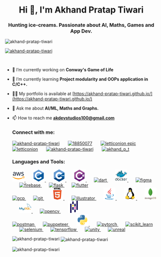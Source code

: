 <h1 align="center">Hi 👋, I'm Akhand Pratap Tiwari</h1>
<h3 align="center">Hunting ice-creams. Passionate about AI, Maths, Games and App Dev.</h3>

<p align="left"> <img
        src="https://komarev.com/ghpvc/?username=akhand-pratap-tiwari&label=Profile%20views&color=0e75b6&style=algolia"
        alt="akhand-pratap-tiwari" /> </p>

<p align="left"> <a href="https://github.com/ryo-ma/github-profile-trophy"><img
            src="https://github-profile-trophy.vercel.app/?username=akhand-pratap-tiwari&row=2&col=4&theme=algolia"
            alt="akhand-pratap-tiwari" /></a> </p>

<p align="left"> <a href="https://twitter.com/" target="blank"><img
            src="https://img.shields.io/twitter/follow/?logo=twitter&style=for-the-badge" alt="" /></a> </p>

- 🔭 I’m currently working on **Conway's Game of Life**

- 🌱 I’m currently learning **Project modularity and OOPs application in C/C++.**

- 👨‍💻 My portfolio is available at [https://akhand-pratap-tiwari.github.io/](https://akhand-pratap-tiwari.github.io/)

- 💬 Ask me about **AI/ML, Maths and Graphs.**

- 📫 How to reach me **<akdevstudios100@gmail.com>**

    <h3 align="left">Connect with me:</h3>
    <p align="left">
        <a href="https://linkedin.com/in/akhand-pratap-tiwari" target="blank"><img align="center"
                src="https://raw.githubusercontent.com/rahuldkjain/github-profile-readme-generator/master/src/images/icons/Social/linked-in-alt.svg"
                alt="akhand-pratap-tiwari" height="30" width="40" /></a>
          &nbsp;&nbsp;&nbsp;&nbsp;&nbsp;
        <a href="https://stackoverflow.com/users/18850077" target="blank"><img align="center"
                src="https://raw.githubusercontent.com/rahuldkjain/github-profile-readme-generator/master/src/images/icons/Social/stack-overflow.svg"
                alt="18850077" height="30" width="40" /></a>
            &nbsp;&nbsp;&nbsp;&nbsp;&nbsp;
        <a href="https://www.youtube.com/@letticonionepic" target="blank"><img align="center"
                src="https://raw.githubusercontent.com/rahuldkjain/github-profile-readme-generator/master/src/images/icons/Social/youtube.svg"
                alt="letticonion epic" height="30" width="40" /></a>
            &nbsp;&nbsp;&nbsp;&nbsp;&nbsp;
        <a href="https://codeforces.com/profile/letticonion" target="blank"><img align="center"
                src="https://raw.githubusercontent.com/rahuldkjain/github-profile-readme-generator/master/src/images/icons/Social/codeforces.svg"
                alt="letticonion" height="30" width="40" /></a>
            &nbsp;&nbsp;&nbsp;&nbsp;&nbsp;
        <a href="https://www.leetcode.com/akhand-pratap-tiwari" target="blank"><img align="center"
                src="https://raw.githubusercontent.com/rahuldkjain/github-profile-readme-generator/master/src/images/icons/Social/leet-code.svg"
                alt="akhand-pratap-tiwari" height="30" width="40" /></a>
            &nbsp;&nbsp;&nbsp;&nbsp;&nbsp;
        <a href="https://auth.geeksforgeeks.org/user/akhand_p_t" target="blank"><img align="center"
                src="https://raw.githubusercontent.com/rahuldkjain/github-profile-readme-generator/master/src/images/icons/Social/geeks-for-geeks.svg"
                alt="akhand_p_t" height="30" width="40" /></a>
    </p>

    <h3 align="left">Languages and Tools:</h3>
    <p align="left"> 
            <a href="https://aws.amazon.com" target="_blank" rel="noreferrer">
                    <img src="https://raw.githubusercontent.com/devicons/devicon/master/icons/amazonwebservices/amazonwebservices-original-wordmark.svg" alt="aws" width="40" height="40" /> </a> 
            &nbsp;&nbsp;&nbsp;&nbsp;&nbsp;
            <a href="https://www.cprogramming.com/" target="_blank" rel="noreferrer"> 
                    <img src="https://raw.githubusercontent.com/devicons/devicon/master/icons/c/c-original.svg" alt="c" width="40" height="40" /> </a> 
            &nbsp;&nbsp;&nbsp;&nbsp;&nbsp;
            <a href="https://www.w3schools.com/cpp/" target="_blank" rel="noreferrer"> 
                    <img src="https://raw.githubusercontent.com/devicons/devicon/master/icons/cplusplus/cplusplus-original.svg" alt="cplusplus" width="40" height="40" /> </a> 
            &nbsp;&nbsp;&nbsp;&nbsp;&nbsp;
            <a href="https://www.w3schools.com/cs/" target="_blank" rel="noreferrer"> 
                    <img src="https://raw.githubusercontent.com/devicons/devicon/master/icons/csharp/csharp-original.svg" alt="csharp" width="40" height="40" /> </a> 
            &nbsp;&nbsp;&nbsp;&nbsp;&nbsp;
            <a href="https://dart.dev" target="_blank" rel="noreferrer">
                    <img src="https://www.vectorlogo.zone/logos/dartlang/dartlang-icon.svg" alt="dart" width="40" height="40" /> </a> 
            &nbsp;&nbsp;&nbsp;&nbsp;&nbsp;
            <a href="https://www.docker.com/" target="_blank" rel="noreferrer"> 
                    <img src="https://raw.githubusercontent.com/devicons/devicon/master/icons/docker/docker-original-wordmark.svg" alt="docker" width="40" height="40" /> </a> 
            &nbsp;&nbsp;&nbsp;&nbsp;&nbsp;
            <a href="https://www.figma.com/" target="_blank" rel="noreferrer"> 
                    <img src="https://www.vectorlogo.zone/logos/figma/figma-icon.svg" alt="figma" width="40" height="40" /> </a>
            &nbsp;&nbsp;&nbsp;&nbsp;&nbsp;
            <a href="https://firebase.google.com/" target="_blank" rel="noreferrer"> 
                    <img src="https://www.vectorlogo.zone/logos/firebase/firebase-icon.svg" alt="firebase" width="40" height="40" /> </a> 
            &nbsp;&nbsp;&nbsp;&nbsp;&nbsp;
            <a href="https://flask.palletsprojects.com/" target="_blank" rel="noreferrer"> 
                    <img src="https://www.vectorlogo.zone/logos/pocoo_flask/pocoo_flask-icon.svg" alt="flask" width="40" height="40" /> </a> 
            &nbsp;&nbsp;&nbsp;&nbsp;&nbsp;
            <a href="https://flutter.dev" target="_blank" rel="noreferrer"> 
                    <img src="https://www.vectorlogo.zone/logos/flutterio/flutterio-icon.svg" alt="flutter" width="40" height="40" /> </a> 
            <br>
            <a href="https://cloud.google.com" target="_blank" rel="noreferrer"> 
                    <img src="https://www.vectorlogo.zone/logos/google_cloud/google_cloud-icon.svg" alt="gcp" width="40" height="40" /> </a> 
            &nbsp;&nbsp;&nbsp;&nbsp;&nbsp;
            <a href="https://git-scm.com/" target="_blank" rel="noreferrer"> 
                    <img src="https://www.vectorlogo.zone/logos/git-scm/git-scm-icon.svg" alt="git" width="40" height="40" /> </a> 
            &nbsp;&nbsp;&nbsp;&nbsp;&nbsp;
            <a href="https://www.w3.org/html/" target="_blank" rel="noreferrer"> 
                    <img src="https://raw.githubusercontent.com/devicons/devicon/master/icons/html5/html5-original-wordmark.svg" alt="html5" width="40" height="40" /> </a> 
            &nbsp;&nbsp;&nbsp;&nbsp;&nbsp;
            <a href="https://www.adobe.com/in/products/illustrator.html" target="_blank" rel="noreferrer"> 
                    <img src="https://www.vectorlogo.zone/logos/adobe_illustrator/adobe_illustrator-icon.svg" alt="illustrator" width="40" height="40" /> </a> 
            &nbsp;&nbsp;&nbsp;&nbsp;&nbsp;
            <a href="https://www.java.com" target="_blank" rel="noreferrer"> 
                    <img src="https://raw.githubusercontent.com/devicons/devicon/master/icons/java/java-original.svg" alt="java" width="40" height="40" /> </a> 
            &nbsp;&nbsp;&nbsp;&nbsp;&nbsp;
            <a href="https://www.linux.org/" target="_blank" rel="noreferrer"> 
                    <img src="https://raw.githubusercontent.com/devicons/devicon/master/icons/linux/linux-original.svg" alt="linux" width="40" height="40" /> </a> 
            &nbsp;&nbsp;&nbsp;&nbsp;&nbsp;
            <a href="https://www.mongodb.com/" target="_blank" rel="noreferrer"> 
                    <img src="https://raw.githubusercontent.com/devicons/devicon/master/icons/mongodb/mongodb-original-wordmark.svg" alt="mongodb" width="40" height="40" /> </a> 
            &nbsp;&nbsp;&nbsp;&nbsp;&nbsp;
            <a href="https://www.mysql.com/" target="_blank" rel="noreferrer"> 
                    <img src="https://raw.githubusercontent.com/devicons/devicon/master/icons/mysql/mysql-original-wordmark.svg" alt="mysql" width="40" height="40" /> </a> 
            &nbsp;&nbsp;&nbsp;&nbsp;&nbsp;
            <a href="https://opencv.org/" target="_blank" rel="noreferrer"> 
                    <img src="https://www.vectorlogo.zone/logos/opencv/opencv-icon.svg" alt="opencv" width="40" height="40" /> </a> 
            &nbsp;&nbsp;&nbsp;&nbsp;&nbsp;
            <a href="https://pandas.pydata.org/" target="_blank" rel="noreferrer">
                    <img src="https://raw.githubusercontent.com/devicons/devicon/2ae2a900d2f041da66e950e4d48052658d850630/icons/pandas/pandas-original.svg" alt="pandas" width="40" height="40" /> </a> 
            <br>
            <a href="https://postman.com" target="_blank" rel="noreferrer"> 
                    <img src="https://www.vectorlogo.zone/logos/getpostman/getpostman-icon.svg" alt="postman" width="40" height="40" /> </a> 
            &nbsp;&nbsp;&nbsp;&nbsp;&nbsp;
            <a href="https://github.com/puppeteer/puppeteer" target="_blank" rel="noreferrer"> 
                    <img src="https://www.vectorlogo.zone/logos/pptrdev/pptrdev-official.svg" alt="puppeteer" width="40" height="40" /> </a> 
            &nbsp;&nbsp;&nbsp;&nbsp;&nbsp;
            <a href="https://www.python.org" target="_blank" rel="noreferrer"> 
                    <img src="https://raw.githubusercontent.com/devicons/devicon/master/icons/python/python-original.svg" alt="python" width="40" height="40" /> </a> 
            &nbsp;&nbsp;&nbsp;&nbsp;&nbsp;
            <a href="https://pytorch.org/" target="_blank" rel="noreferrer"> 
                    <img src="https://www.vectorlogo.zone/logos/pytorch/pytorch-icon.svg" alt="pytorch" width="40" height="40" /> </a> 
            &nbsp;&nbsp;&nbsp;&nbsp;&nbsp;
            <a href="https://scikit-learn.org/" target="_blank" rel="noreferrer">
                    <img src="https://upload.wikimedia.org/wikipedia/commons/0/05/Scikit_learn_logo_small.svg" alt="scikit_learn" width="40" height="40" /> </a> 
            &nbsp;&nbsp;&nbsp;&nbsp;&nbsp;
            <a href="https://www.selenium.dev" target="_blank" rel="noreferrer"> 
                    <img src="https://raw.githubusercontent.com/detain/svg-logos/780f25886640cef088af994181646db2f6b1a3f8/svg/selenium-logo.svg" alt="selenium" width="40" height="40" /> </a> 
            &nbsp;&nbsp;&nbsp;&nbsp;&nbsp;
            <a href="https://www.tensorflow.org" target="_blank" rel="noreferrer"> 
                    <img src="https://www.vectorlogo.zone/logos/tensorflow/tensorflow-icon.svg" alt="tensorflow" width="40" height="40" /> </a> 
            &nbsp;&nbsp;&nbsp;&nbsp;&nbsp;
            <a href="https://unity.com/" target="_blank" rel="noreferrer"> 
                    <img src="https://www.vectorlogo.zone/logos/unity3d/unity3d-icon.svg" alt="unity" width="40" height="40" /> </a> 
            &nbsp;&nbsp;&nbsp;&nbsp;&nbsp;
            <a href="https://unrealengine.com/" target="_blank" rel="noreferrer">
                    <img src="https://raw.githubusercontent.com/kenangundogan/fontisto/036b7eca71aab1bef8e6a0518f7329f13ed62f6b/icons/svg/brand/unreal-engine.svg" alt="unreal" width="40" height="40" /> </a> 
    </p>

    <p><img align="left"
            src="https://github-readme-stats.vercel.app/api/top-langs?username=akhand-pratap-tiwari&show_icons=true&locale=en&layout=compact"
            alt="akhand-pratap-tiwari" /></p>

    <p>&nbsp;<img align="center"
            src="https://github-readme-stats.vercel.app/api?username=akhand-pratap-tiwari&show_icons=true&locale=en"
            alt="akhand-pratap-tiwari" /></p>

    <p><img align="center" src="https://github-readme-streak-stats.herokuapp.com/?user=akhand-pratap-tiwari&"
            alt="akhand-pratap-tiwari" /></p>
